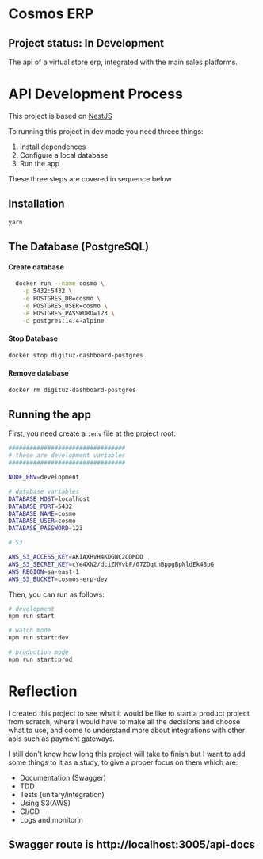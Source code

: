 # Cosmos ERP

## Project status: In Development

The api of a virtual store erp, integrated with the main sales platforms.

# API Development Process

This project is based on [NestJS](https://docs.nestjs.com/)

To running this project in dev mode you need threee things:

1. install dependences
2. Configure a local database
3. Run the app

These three steps are covered in sequence below

## Installation

```bash
yarn
```

## The Database (PostgreSQL)

#### Create database

```bash
  docker run --name cosmo \
    -p 5432:5432 \
    -e POSTGRES_DB=cosmo \
    -e POSTGRES_USER=cosmo \
    -e POSTGRES_PASSWORD=123 \
    -d postgres:14.4-alpine
```

#### Stop Database

```bash
docker stop digituz-dashboard-postgres
```

#### Remove database

```bash
docker rm digituz-dashboard-postgres
```

## Running the app

First, you need create a `.env` file at the project root:

```bash
#################################
# these are development variables
#################################

NODE_ENV=development

# database variables
DATABASE_HOST=localhost
DATABASE_PORT=5432
DATABASE_NAME=cosmo
DATABASE_USER=cosmo
DATABASE_PASSWORD=123

# S3

AWS_S3_ACCESS_KEY=AKIAXHVH4KDGWC2QDMDO
AWS_S3_SECRET_KEY=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
AWS_REGION=sa-east-1
AWS_S3_BUCKET=cosmos-erp-dev
```

Then, you can run as follows:

```bash
# development
npm run start

# watch mode
npm run start:dev

# production mode
npm run start:prod

```

# Reflection

I created this project to see what it would be like to start a product project from scratch, where I would have to make all the decisions and choose what to use, and come to understand more about integrations with other apis such as payment gateways.

I still don't know how long this project will take to finish but I want to add some things to it as a study, to give a proper focus on them which are:

- Documentation (Swagger)
- TDD
- Tests (unitary/integration)
- Using S3(AWS)
- CI/CD
- Logs and monitorin

## Swagger route is http://localhost:3005/api-docs

